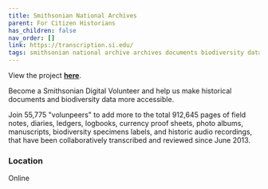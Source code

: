 ```yaml
---
title: Smithsonian National Archives
parent: For Citizen Historians
has_children: false
nav_order: []
link: https://transcription.si.edu/
tags: smithsonian national archive archives documents biodiversity data logs manuscripts photos labeling audio trasncribing reviewing diaries history-projects
---
```


View the project [**here**](https://transcription.si.edu/).

Become a Smithsonian Digital Volunteer and help us make historical documents and biodiversity data more accessible.

Join 55,775 "volunpeers" to add more to the total 912,645 pages of field notes, diaries, ledgers, logbooks, currency proof sheets, photo albums, manuscripts, biodiversity specimens labels, and historic audio recordings, that have been collaboratively transcribed and reviewed since June 2013.

### Location
Online
